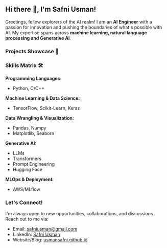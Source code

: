 ## Hi there 👋, I'm Safni Usman!

Greetings, fellow explorers of the AI realm! I am an **AI Engineer** with a passion for innovation and pushing the boundaries of what's possible with AI. My expertise spans across **machine learning, natural language processing and Generative AI**.

### Projects Showcase 🚀

### Skills Matrix 🛠️

**Programming Languages:**
- Python, C/C++

**Machine Learning & Data Science:**
- TensorFlow, Scikit-Learn, Keras

**Data Wrangling & Visualization:**
- Pandas, Numpy
- Matplotlib, Seaborn

**Generative AI:**
- LLMs
- Transformers
- Prompt Engineering
- Hugging Face

**MLOps & Deployment:**
- AWS/MLflow

### Let's Connect!

I'm always open to new opportunities, collaborations, and discussions. Reach out to me via:

- Email: safniusman@gmail.com
- LinkedIn: [Safni Usman](https://www.linkedin.com/in/safniusman/)
- Website/Blog: [usmansafni.github.io](https://usmansafni.github.io/)
